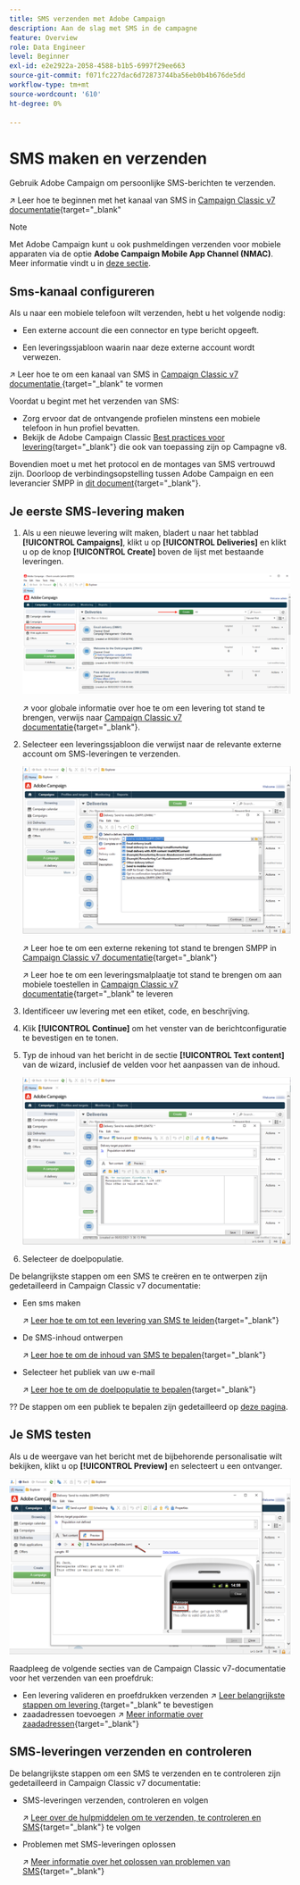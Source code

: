 ```yaml
---
title: SMS verzenden met Adobe Campaign
description: Aan de slag met SMS in de campagne
feature: Overview
role: Data Engineer
level: Beginner
exl-id: e2e2922a-2058-4588-b1b5-6997f29ee663
source-git-commit: f071fc227dac6d72873744ba56eb0b4b676de5dd
workflow-type: tm+mt
source-wordcount: '610'
ht-degree: 0%

---
```


# SMS maken en verzenden

Gebruik Adobe Campaign om persoonlijke SMS-berichten te verzenden.

↗️ Leer hoe te beginnen met het kanaal van SMS in [Campaign Classic v7 documentatie](https://experienceleague.adobe.com/docs/campaign-classic/using/sending-messages/sending-messages-on-mobiles/sms-channel.html){target=&quot;_blank&quot;

>[!NOTE]
>
>Met Adobe Campaign kunt u ook pushmeldingen verzenden voor mobiele apparaten via de optie **Adobe Campaign Mobile App Channel (NMAC)**. Meer informatie vindt u in [deze sectie](push.md).

## Sms-kanaal configureren

Als u naar een mobiele telefoon wilt verzenden, hebt u het volgende nodig:

* Een externe account die een connector en type bericht opgeeft.

* Een leveringssjabloon waarin naar deze externe account wordt verwezen.

↗️ Leer hoe te om een kanaal van SMS in [Campaign Classic v7 documentatie ](https://experienceleague.adobe.com/docs/campaign-classic/using/sending-messages/sending-messages-on-mobiles/sms-set-up.html?lang=en#sending-messages){target=&quot;_blank&quot; te vormen

Voordat u begint met het verzenden van SMS:

* Zorg ervoor dat de ontvangende profielen minstens een mobiele telefoon in hun profiel bevatten.
* Bekijk de Adobe Campaign Classic [Best practices voor levering](https://experienceleague.adobe.com/docs/campaign-classic/using/sending-messages/key-steps-when-creating-a-delivery/delivery-bestpractices/delivery-best-practices.html?lang=en#sending-messages){target=&quot;_blank&quot;} die ook van toepassing zijn op Campagne v8.

Bovendien moet u met het protocol en de montages van SMS vertrouwd zijn. Doorloop de verbindingsopstelling tussen Adobe Campaign en een leverancier SMPP in [dit document](https://experienceleague.adobe.com/docs/campaign-classic/using/sending-messages/sending-messages-on-mobiles/sms-protocol.html?lang=en#sending-messages){target=&quot;_blank&quot;}.

## Je eerste SMS-levering maken

1. Als u een nieuwe levering wilt maken, bladert u naar het tabblad **[!UICONTROL Campaigns]**, klikt u op **[!UICONTROL Deliveries]** en klikt u op de knop **[!UICONTROL Create]** boven de lijst met bestaande leveringen.

   ![](assets/delivery_step_1.png)

   ↗️ voor globale informatie over hoe te om een levering tot stand te brengen, verwijs naar [Campaign Classic v7 documentatie](https://experienceleague.adobe.com/docs/campaign-classic/using/sending-messages/key-steps-when-creating-a-delivery/steps-about-delivery-creation-steps.html?lang=en#sending-messages){target=&quot;_blank&quot;}.

1. Selecteer een leveringssjabloon die verwijst naar de relevante externe account om SMS-leveringen te verzenden.

   ![](assets/sms-template-list.png)

   ↗️ Leer hoe te om een externe rekening tot stand te brengen SMPP in [Campaign Classic v7 documentatie](https://experienceleague.adobe.com/docs/campaign-classic/using/sending-messages/sending-messages-on-mobiles/sms-set-up.html?lang=en#creating-an-smpp-external-account){target=&quot;_blank&quot;}

   ↗️ Leer hoe te om een leveringsmalplaatje tot stand te brengen om aan mobiele toestellen in [Campaign Classic v7 documentatie](https://experienceleague.adobe.com/docs/campaign-classic/using/sending-messages/sending-messages-on-mobiles/sms-set-up.html?lang=en#changing-the-delivery-template){target=&quot;_blank&quot; te leveren

1. Identificeer uw levering met een etiket, code, en beschrijving.

1. Klik **[!UICONTROL Continue]** om het venster van de berichtconfiguratie te bevestigen en te tonen.

1. Typ de inhoud van het bericht in de sectie **[!UICONTROL Text content]** van de wizard, inclusief de velden voor het aanpassen van de inhoud.

   ![](assets/sms-content.png)

1. Selecteer de doelpopulatie.

De belangrijkste stappen om een SMS te creëren en te ontwerpen zijn gedetailleerd in Campaign Classic v7 documentatie:

* Een sms maken

   ↗️ [Leer hoe te om tot een levering van SMS te leiden](https://experienceleague.adobe.com/docs/campaign-classic/using/sending-messages/sending-messages-on-mobiles/sms-create.html?lang=en#sending-messages){target=&quot;_blank&quot;}

* De SMS-inhoud ontwerpen

   ↗️ [Leer hoe te om de inhoud van SMS te bepalen](https://experienceleague.adobe.com/docs/campaign-classic/using/sending-messages/sending-messages-on-mobiles/sms-create.html?lang=en#defining-the-sms-content){target=&quot;_blank&quot;}

* Selecteer het publiek van uw e-mail

   ↗️ [Leer hoe te om de doelpopulatie te bepalen](https://experienceleague.adobe.com/docs/campaign-classic/using/sending-messages/key-steps-when-creating-a-delivery/steps-defining-the-target-population.html){target=&quot;_blank&quot;}

?? De stappen om een publiek te bepalen zijn gedetailleerd op [deze pagina](../start/audiences.md).

## Je SMS testen

Als u de weergave van het bericht met de bijbehorende personalisatie wilt bekijken, klikt u op **[!UICONTROL Preview]** en selecteert u een ontvanger.

![](assets/sms-preview.png)

Raadpleeg de volgende secties van de Campaign Classic v7-documentatie voor het verzenden van een proefdruk:

* Een levering valideren en proefdrukken verzenden
↗️ [Leer belangrijkste stappen om levering ](https://experienceleague.adobe.com/docs/campaign-classic/using/sending-messages/key-steps-when-creating-a-delivery/steps-validating-the-delivery.html){target=&quot;_blank&quot; te bevestigen
* zaadadressen toevoegen
↗️ [Meer informatie over zaadadressen](https://experienceleague.adobe.com/docs/campaign-classic/using/sending-messages/using-seed-addresses/about-seed-addresses.html){target=&quot;_blank&quot;}

## SMS-leveringen verzenden en controleren

De belangrijkste stappen om een SMS te verzenden en te controleren zijn gedetailleerd in Campaign Classic v7 documentatie:

* SMS-leveringen verzenden, controleren en volgen

   ↗️ [Leer over de hulpmiddelen om te verzenden, te controleren en SMS](https://experienceleague.adobe.com/docs/campaign-classic/using/sending-messages/sending-messages-on-mobiles/sms-send.html?lang=en#sending-messages){target=&quot;_blank&quot;} te volgen

* Problemen met SMS-leveringen oplossen

   ↗️ [Meer informatie over het oplossen van problemen van SMS](https://experienceleague.adobe.com/docs/campaign-classic/using/sending-messages/sending-messages-on-mobiles/troubleshooting-sms.html?lang=en#sending-messages){target=&quot;_blank&quot;}
